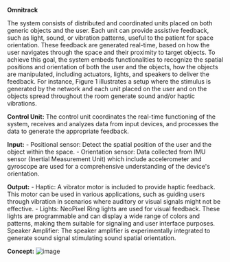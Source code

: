 **Omnitrack**

The system consists of distributed and coordinated units placed on both generic objects and the user. Each unit can provide assistive feedback, such as light, sound, or vibration patterns, useful to the patient for space orientation. These feedback are generated real-time, based on how the user navigates through the space and their proximity to target objects. To achieve this goal, the system embeds functionalities to recognize the spatial positions and orientation of both the user and the objects, how the objects are manipulated, including actuators, lights, and speakers to deliver the feedback. For instance, Figure 1 illustrates a setup where the stimulus is generated by the network and each unit placed on the user and on the objects spread throughout the room generate sound and/or haptic vibrations. 

**Control Unit:** 
      The control unit coordinates the real-time functioning of the system, receives and analyzes data from input devices, and processes the data to generate the appropriate feedback. 
    
**Input:** 
    - Positional sensor: Detect the spatial position of the user and the object within the space. 
    - Orientation sensor: Data collected from IMU sensor (Inertial Measurement Unit) which include accelerometer and gyroscope are used for a comprehensive understanding of the device's orientation. 

**Output:**
    - Haptic: A vibrator motor is included to provide haptic feedback. This motor can be used in various applications, such as guiding users through     vibration in scenarios where auditory or visual signals might not be effective. 
    - Lights: NeoPixel Ring lights are used for visual feedback. These lights are programmable and can display a wide range of colors and patterns, making them suitable for signaling and user interface purposes. 
    Speaker Amplifier: The speaker amplifier is experimentally integrated to generate sound signal stimulating sound spatial orientation. 

**Concept:**
![image](https://github.com/user-attachments/assets/961e26b9-bf1f-4304-b19f-f70473c14408)
